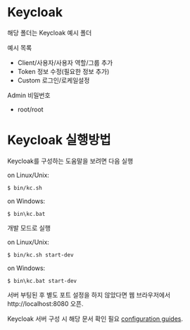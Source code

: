 Keycloak
========
해당 폴더는 Keycloak 예시 폴더

예시 목록
- Client/사용자/사용자 역할/그룹 추가
- Token 정보 수정(필요한 정보 추가)
- Custom 로그인/로케일설정

Admin 비밀번호
- root/root

Keycloak 실행방법
========

Keycloak를 구성하는 도움말을 보려면 다음 실행

on Linux/Unix:

    $ bin/kc.sh

on Windows:

    $ bin\kc.bat

개발 모드로 실행 

on Linux/Unix:

    $ bin/kc.sh start-dev

on Windows:

    $ bin\kc.bat start-dev


서버 부팅된 후 별도 포트 설정을 하지 않았다면 웹 브라우저에서 http://localhost:8080 오픈.

Keycloak 서버 구성 시 해당 문서 확인 필요 [configuration guides](https://www.keycloak.org/guides#server).
